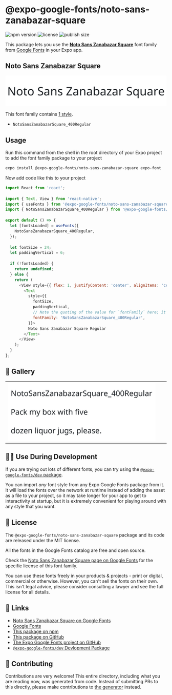 # @expo-google-fonts/noto-sans-zanabazar-square

![npm version](https://flat.badgen.net/npm/v/@expo-google-fonts/noto-sans-zanabazar-square)
![license](https://flat.badgen.net/github/license/expo/google-fonts)
![publish size](https://flat.badgen.net/packagephobia/install/@expo-google-fonts/noto-sans-zanabazar-square)

This package lets you use the [**Noto Sans Zanabazar Square**](https://fonts.google.com/specimen/Noto+Sans+Zanabazar+Square) font family from [Google Fonts](https://fonts.google.com/) in your Expo app.

## Noto Sans Zanabazar Square

![Noto Sans Zanabazar Square](./font-family.png)

This font family contains [1 style](#-gallery).

- `NotoSansZanabazarSquare_400Regular`

## Usage

Run this command from the shell in the root directory of your Expo project to add the font family package to your project
```sh
expo install @expo-google-fonts/noto-sans-zanabazar-square expo-font
```

Now add code like this to your project
```js
import React from 'react';

import { Text, View } from 'react-native';
import { useFonts } from '@expo-google-fonts/noto-sans-zanabazar-square/useFonts';
import { NotoSansZanabazarSquare_400Regular } from '@expo-google-fonts/noto-sans-zanabazar-square/400Regular';

export default () => {
  let [fontsLoaded] = useFonts({
    NotoSansZanabazarSquare_400Regular,
  });

  let fontSize = 24;
  let paddingVertical = 6;

  if (!fontsLoaded) {
    return undefined;
  } else {
    return (
      <View style={{ flex: 1, justifyContent: 'center', alignItems: 'center' }}>
        <Text
          style={{
            fontSize,
            paddingVertical,
            // Note the quoting of the value for `fontFamily` here; it expects a string!
            fontFamily: 'NotoSansZanabazarSquare_400Regular',
          }}>
          Noto Sans Zanabazar Square Regular
        </Text>
      </View>
    );
  }
};

```

## 🔡 Gallery


||||
|-|-|-|
|![NotoSansZanabazarSquare_400Regular](.//400Regular/NotoSansZanabazarSquare_400Regular.ttf.png)||||


## 👩‍💻 Use During Development

If you are trying out lots of different fonts, you can try using the [`@expo-google-fonts/dev` package](https://github.com/expo/google-fonts/tree/master/font-packages/dev#readme).

You can import *any* font style from any Expo Google Fonts package from it. It will load the fonts
over the network at runtime instead of adding the asset as a file to your project, so it may take longer
for your app to get to interactivity at startup, but it is extremely convenient
for playing around with any style that you want.

## 📖 License

The `@expo-google-fonts/noto-sans-zanabazar-square` package and its code are released under the MIT license.

All the fonts in the Google Fonts catalog are free and open source.

Check the [Noto Sans Zanabazar Square page on Google Fonts](https://fonts.google.com/specimen/Noto+Sans+Zanabazar+Square) for the specific license of this font family.

You can use these fonts freely in your products & projects - print or digital, commercial or otherwise. However, you can't sell the fonts on their own. This isn't legal advice, please consider consulting a lawyer and see the full license for all details.

## 🔗 Links

- [Noto Sans Zanabazar Square on Google Fonts](https://fonts.google.com/specimen/Noto+Sans+Zanabazar+Square)
- [Google Fonts](https://fonts.google.com/)
- [This package on npm](https://www.npmjs.com/package/@expo-google-fonts/noto-sans-zanabazar-square)
- [This package on GitHub](https://github.com/expo/google-fonts/tree/master/font-packages/noto-sans-zanabazar-square)
- [The Expo Google Fonts project on GitHub](https://github.com/expo/google-fonts)
- [`@expo-google-fonts/dev` Devlopment Package](https://github.com/expo/google-fonts/tree/master/font-packages/dev)

## 🤝 Contributing

Contributions are very welcome! This entire directory, including what you are reading now, was generated from code. Instead of submitting PRs to this directly, please make contributions to [the generator](https://github.com/expo/google-fonts/tree/master/packages/generator) instead.
